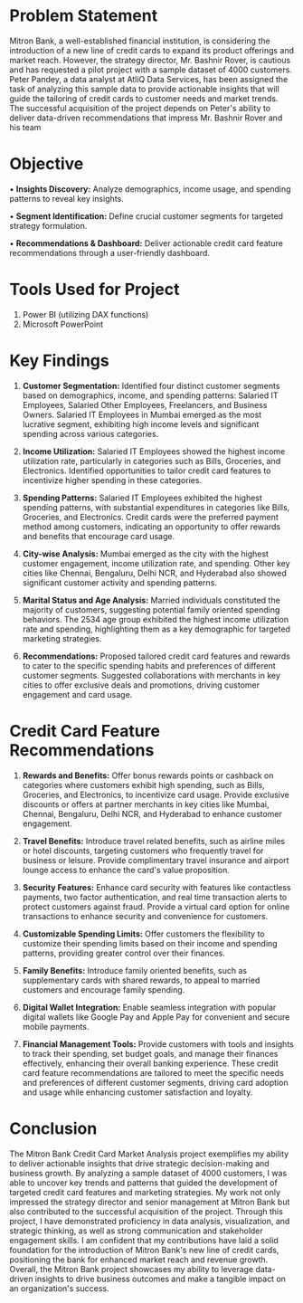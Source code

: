 # Problem Statement
Mitron Bank, a well-established financial institution, is considering the introduction of a new line of credit cards to expand its product offerings and market reach. However, the strategy director, Mr. Bashnir Rover, is cautious and has requested a pilot project with a sample dataset of 4000 customers. Peter Pandey, a data analyst at AtliQ Data Services, has been assigned the task of analyzing this sample data to provide actionable insights that will guide the tailoring of credit cards to customer needs and market trends. The successful acquisition of the project depends on Peter's ability to deliver data-driven recommendations that impress Mr. Bashnir Rover and his team 

# Objective
• **Insights Discovery:** Analyze demographics, income usage, and spending patterns to reveal key insights.

• **Segment Identification:** Define crucial customer segments for targeted strategy formulation.

• **Recommendations & Dashboard:** Deliver actionable credit card feature recommendations through a user-friendly dashboard.

# Tools Used for Project
1. Power BI (utilizing DAX functions)
2. Microsoft PowerPoint

# Key Findings

1. **Customer Segmentation:** Identified four distinct customer segments based on demographics, income, and spending patterns: Salaried IT Employees, Salaried Other Employees, Freelancers, and Business Owners.
Salaried IT Employees in Mumbai emerged as the most lucrative segment, exhibiting high income levels and significant spending across various categories.

2. **Income Utilization:** Salaried IT Employees showed the highest income utilization rate, particularly in categories such as Bills, Groceries, and Electronics.
Identified opportunities to tailor credit card features to incentivize higher spending in these categories.

3. **Spending Patterns:** Salaried IT Employees exhibited the highest spending patterns, with substantial expenditures in categories like Bills, Groceries, and Electronics.
Credit cards were the preferred payment method among customers, indicating an opportunity to offer rewards and benefits that encourage card usage.

4. **City-wise Analysis:** Mumbai emerged as the city with the highest customer engagement, income utilization rate, and spending.
Other key cities like Chennai, Bengaluru, Delhi NCR, and Hyderabad also showed significant customer activity and spending patterns.

5. **Marital Status and Age Analysis:** Married individuals constituted the majority of customers, suggesting potential family oriented spending behaviors.
The 2534 age group exhibited the highest income utilization rate and spending, highlighting them as a key demographic for targeted marketing strategies.

6. **Recommendations:** Proposed tailored credit card features and rewards to cater to the specific spending habits and preferences of different customer segments.
Suggested collaborations with merchants in key cities to offer exclusive deals and promotions, driving customer engagement and card usage.

# Credit Card Feature Recommendations

1. **Rewards and Benefits:** Offer bonus rewards points or cashback on categories where customers exhibit high spending, such as Bills, Groceries, and Electronics, to incentivize card usage.
Provide exclusive discounts or offers at partner merchants in key cities like Mumbai, Chennai, Bengaluru, Delhi NCR, and Hyderabad to enhance customer engagement.

2. **Travel Benefits:** Introduce travel related benefits, such as airline miles or hotel discounts, targeting customers who frequently travel for business or leisure.
Provide complimentary travel insurance and airport lounge access to enhance the card's value proposition.

3. **Security Features:** Enhance card security with features like contactless payments, two factor authentication, and real time transaction alerts to protect customers against fraud.
Provide a virtual card option for online transactions to enhance security and convenience for customers.

4. **Customizable Spending Limits:** Offer customers the flexibility to customize their spending limits based on their income and spending patterns, providing greater control over their finances.

5. **Family Benefits:** Introduce family oriented benefits, such as supplementary cards with shared rewards, to appeal to married customers and encourage family spending.

6. **Digital Wallet Integration:** Enable seamless integration with popular digital wallets like Google Pay and Apple Pay for convenient and secure mobile payments.

7. **Financial Management Tools:** Provide customers with tools and insights to track their spending, set budget goals, and manage their finances effectively, enhancing their overall banking experience.
These credit card feature recommendations are tailored to meet the specific needs and preferences of different customer segments, driving card adoption and usage while enhancing customer satisfaction and loyalty.

# Conclusion

The Mitron Bank Credit Card Market Analysis project exemplifies my ability to deliver actionable insights that drive strategic decision-making and business growth. By analyzing a sample dataset of 4000 customers, I was able to uncover key trends and patterns that guided the development of targeted credit card features and marketing strategies. My work not only impressed the strategy director and senior management at Mitron Bank but also contributed to the successful acquisition of the project.
Through this project, I have demonstrated proficiency in data analysis, visualization, and strategic thinking, as well as strong communication and stakeholder engagement skills. I am confident that my contributions have laid a solid foundation for the introduction of Mitron Bank's new line of credit cards, positioning the bank for enhanced market reach and revenue growth.
Overall, the Mitron Bank project showcases my ability to leverage data-driven insights to drive business outcomes and make a tangible impact on an organization's success.
